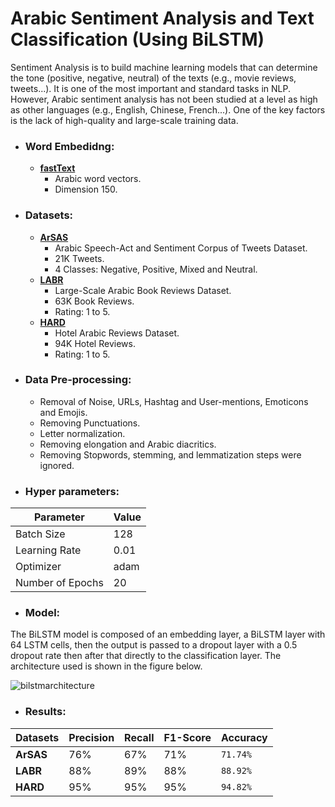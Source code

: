 # Arabic Sentiment Analysis and Text Classification (Using BiLSTM)
Sentiment Analysis is to build machine learning models that can determine the tone (positive, negative, neutral) of the texts (e.g., movie reviews, tweets...). It is one of the most important and standard tasks in NLP. However, Arabic sentiment analysis has not been studied at a level as high as other languages (e.g., English, Chinese, French...). One of the key factors is the lack of high-quality and large-scale training data.

- ### Word Embedidng:
  - **[fastText](https://fasttext.cc/)** 
    - Arabic word vectors.
    - Dimension 150.
    
- ### Datasets:
  - **[ArSAS](https://homepages.inf.ed.ac.uk/wmagdy/resources.htm)**
    - Arabic Speech-Act and Sentiment Corpus of Tweets Dataset.
    - 21K Tweets.
    - 4 Classes: Negative, Positive, Mixed and Neutral.
  - **[LABR](https://github.com/mohamedadaly/LABR)**
    - Large-Scale Arabic Book Reviews Dataset.
    - 63K Book Reviews.
    - Rating: 1 to 5.
  - **[HARD](https://github.com/elnagara/HARD-Arabic-Dataset)**
    - Hotel Arabic Reviews Dataset.
    - 94K Hotel Reviews.
    - Rating: 1 to 5.

- ### Data Pre-processing:
  - Removal of Noise, URLs, Hashtag and User-mentions, Emoticons and Emojis.
  - Removing Punctuations.
  - Letter normalization.
  - Removing elongation and Arabic diacritics.
  - Removing Stopwords, stemming, and lemmatization steps were ignored.

- ### Hyper parameters:
| Parameter        | Value |
| ---------------- | ----- |
| Batch Size       | 128   |
| Learning Rate    | 0.01  |
| Optimizer        | adam  |
| Number of Epochs | 20    |

- ### Model:
The BiLSTM model is composed of an embedding layer, a BiLSTM layer with 64 LSTM cells, then the output is passed to a dropout layer with a 0.5 dropout rate then after that directly to the classification layer. The architecture used is shown in the figure below.

![bilstmarchitecture](https://user-images.githubusercontent.com/45196964/214374190-c17632fb-dae8-4aa8-aa0b-72ce2dd2566f.png)

- ### Results:
| Datasets  | Precision | Recall | F1-Score | **Accuracy** |
| --------- | --------- | ------ | -------- | ------------ |
| **ArSAS** | 76%       | 67%    | 71%      | `71.74%`     |
| **LABR**  | 88%       | 89%    | 88%      | `88.92%`     |
| **HARD**  | 95%       | 95%    | 95%      | `94.82%`     |
